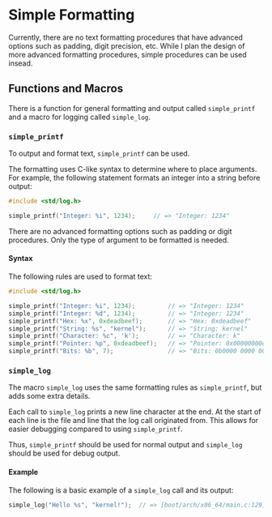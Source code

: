 # Simple Formatting

Currently, there are no text formatting procedures that have advanced options such as padding, digit precision, etc.
While I plan the design of more advanced formatting procedures, simple procedures can be used insead.

## Functions and Macros

There is a function for general formatting and output called ```simple_printf```  and a macro for logging called ```simple_log```.

### ```simple_printf```

To output and format text, ```simple_printf``` can be used.

The formatting uses C-like syntax to determine where to place arguments.
For example, the following statement formats an integer into a string before output:
```c
#include <std/log.h>

simple_printf("Integer: %i", 1234);     // => "Integer: 1234"
```

There are no advanced formatting options such as padding or digit procedures.
Only the type of argument to be formatted is needed.

#### Syntax

The following rules are used to format text:
```c
#include <std/log.h>

simple_printf("Integer: %i", 1234);         // => "Integer: 1234"
simple_printf("Integer: %d", 1234);         // => "Integer: 1234"
simple_printf("Hex: %x", 0xdeadbeef);       // => "Hex: 0xdeadbeef"
simple_printf("String: %s", "kernel");      // => "String: kernel"
simple_printf("Character: %c", 'k');        // => "Character: k"
simple_printf("Pointer: %p", 0xdeadbeef);   // => "Pointer: 0x00000000deadbeef"
simple_printf("Bits: %b", 7);               // => "Bits: 0b0000 0000 0000 0000 0000 0000 0000 0111"
```

### ```simple_log```

The macro ```simple_log``` uses the same formatting rules as ```simple_printf```, but adds some extra details.

Each call to ```simple_log``` prints a new line character at the end.
At the start of each line is the file and line that the log call originated from.
This allows for easier debugging compared to using ```simple_printf```.

Thus, ```simple_printf``` should be used for normal output and ```simple_log``` should be used for debug output.

#### Example

The following is a basic example of a ```simple_log``` call and its output:
```c
simple_log("Hello %s", "kernel!");  // => [boot/arch/x86_64/main.c:129] Hello kernel!
```
